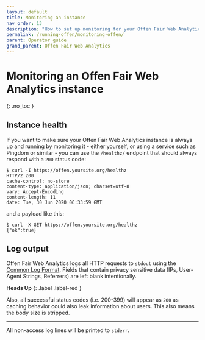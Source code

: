 ```yaml
---
layout: default
title: Monitoring an instance
nav_order: 13
description: "How to set up monitoring for your Offen Fair Web Analytics instance and what is being logged"
permalink: /running-offen/monitoring-offen/
parent: Operator guide
grand_parent: Offen Fair Web Analytics
---
```


<!--
Copyright 2020 - Offen Authors <hioffen@posteo.de>
SPDX-License-Identifier: Apache-2.0
-->

# Monitoring an Offen Fair Web Analytics instance
{: .no_toc }

## Instance health

If you want to make sure your Offen Fair Web Analytics instance is always up and running by monitoring it - either yourself, or using a service such as Pingdom or similar - you can use the `/healthz/` endpoint that should always respond with a `200` status code:

```
$ curl -I https://offen.yoursite.org/healthz
HTTP/2 200
cache-control: no-store
content-type: application/json; charset=utf-8
vary: Accept-Encoding
content-length: 11
date: Tue, 30 Jun 2020 06:33:59 GMT
```

and a payload like this:

```
$ curl -X GET https://offen.yoursite.org/healthz
{"ok":true}
```

## Log output

Offen Fair Web Analytics logs all HTTP requests to `stdout` using the [Common Log Format][clf]. Fields that contain privacy sensitive data (IPs, User-Agent Strings, Referrers) are left blank intentionally.

__Heads Up__
{: .label .label-red }

Also, all successful status codes (i.e. 200-399) will appear as `200` as caching behavior could also leak information about users. This also means the body size is stripped.

[clf]: https://en.wikipedia.org/wiki/Common_Log_Format

---

All non-access log lines will be printed to `stderr`.
